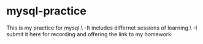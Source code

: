 # mysql-practice
This is my practice for mysql.\\
-It includes differnet sessions of learning.\\
-I submit it here for recording and offering the link to my homework.
